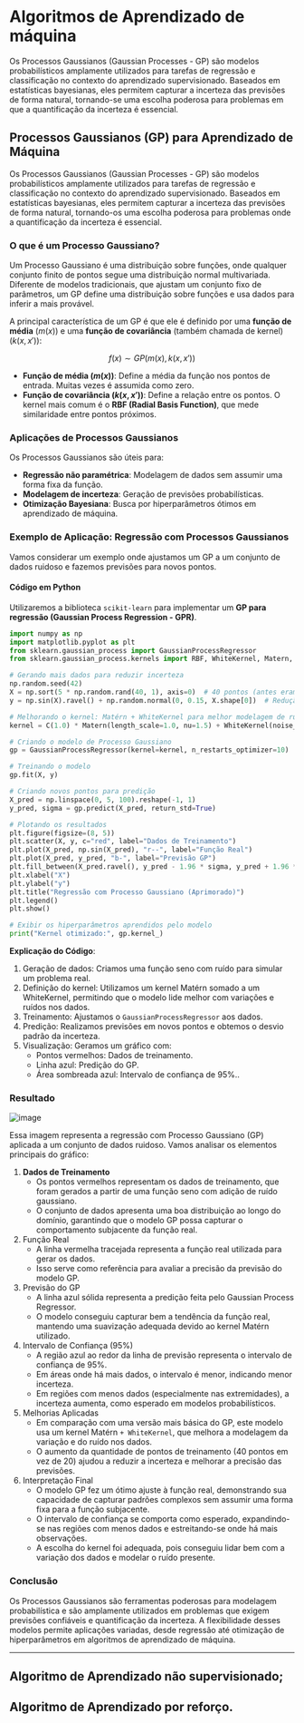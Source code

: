 # Algoritmos de Aprendizado de máquina

Os Processos Gaussianos (Gaussian Processes - GP) são modelos probabilísticos amplamente utilizados para tarefas de regressão e classificação no contexto do aprendizado supervisionado. Baseados em estatísticas bayesianas, eles permitem capturar a incerteza das previsões de forma natural, tornando-se uma escolha poderosa para problemas em que a quantificação da incerteza é essencial.

## Processos Gaussianos (GP) para Aprendizado de Máquina

Os Processos Gaussianos (Gaussian Processes - GP) são modelos probabilísticos amplamente utilizados para tarefas de regressão e classificação no contexto do aprendizado supervisionado. Baseados em estatísticas bayesianas, eles permitem capturar a incerteza das previsões de forma natural, tornando-os uma escolha poderosa para problemas onde a quantificação da incerteza é essencial.

### **O que é um Processo Gaussiano?**  

Um Processo Gaussiano é uma distribuição sobre funções, onde qualquer conjunto finito de pontos segue uma distribuição normal multivariada. Diferente de modelos tradicionais, que ajustam um conjunto fixo de parâmetros, um GP define uma distribuição sobre funções e usa dados para inferir a mais provável.  

A principal característica de um GP é que ele é definido por uma **função de média** $( m(x) )$ e uma **função de covariância** (também chamada de kernel) $( k(x, x') )$:  

$$f(x) \sim GP(m(x), k(x, x'))$$

- **Função de média $( m(x) )$**: Define a média da função nos pontos de entrada. Muitas vezes é assumida como zero.  
- **Função de covariância $( k(x, x') )$**: Define a relação entre os pontos. O kernel mais comum é o **RBF (Radial Basis Function)**, que mede similaridade entre pontos próximos.  

### **Aplicações de Processos Gaussianos**  
Os Processos Gaussianos são úteis para:  
- **Regressão não paramétrica**: Modelagem de dados sem assumir uma forma fixa da função.  
- **Modelagem de incerteza**: Geração de previsões probabilísticas.  
- **Otimização Bayesiana**: Busca por hiperparâmetros ótimos em aprendizado de máquina.  

### **Exemplo de Aplicação: Regressão com Processos Gaussianos**  
Vamos considerar um exemplo onde ajustamos um GP a um conjunto de dados ruidoso e fazemos previsões para novos pontos.  

#### **Código em Python**  
Utilizaremos a biblioteca `scikit-learn` para implementar um **GP para regressão (Gaussian Process Regression - GPR)**.

```python
import numpy as np
import matplotlib.pyplot as plt
from sklearn.gaussian_process import GaussianProcessRegressor
from sklearn.gaussian_process.kernels import RBF, WhiteKernel, Matern, ConstantKernel as C

# Gerando mais dados para reduzir incerteza
np.random.seed(42)
X = np.sort(5 * np.random.rand(40, 1), axis=0)  # 40 pontos (antes eram 20)
y = np.sin(X).ravel() + np.random.normal(0, 0.15, X.shape[0])  # Redução do ruído

# Melhorando o kernel: Matérn + WhiteKernel para melhor modelagem de ruído
kernel = C(1.0) * Matern(length_scale=1.0, nu=1.5) + WhiteKernel(noise_level=0.1)

# Criando o modelo de Processo Gaussiano
gp = GaussianProcessRegressor(kernel=kernel, n_restarts_optimizer=10)

# Treinando o modelo
gp.fit(X, y)

# Criando novos pontos para predição
X_pred = np.linspace(0, 5, 100).reshape(-1, 1)
y_pred, sigma = gp.predict(X_pred, return_std=True)

# Plotando os resultados
plt.figure(figsize=(8, 5))
plt.scatter(X, y, c="red", label="Dados de Treinamento")
plt.plot(X_pred, np.sin(X_pred), "r--", label="Função Real")
plt.plot(X_pred, y_pred, "b-", label="Previsão GP")
plt.fill_between(X_pred.ravel(), y_pred - 1.96 * sigma, y_pred + 1.96 * sigma, alpha=0.2, color="blue", label="Intervalo de Confiança (95%)")
plt.xlabel("X")
plt.ylabel("y")
plt.title("Regressão com Processo Gaussiano (Aprimorado)")
plt.legend()
plt.show()

# Exibir os hiperparâmetros aprendidos pelo modelo
print("Kernel otimizado:", gp.kernel_)

```
**Explicação do Código**:
1. Geração de dados: Criamos uma função seno com ruído para simular um problema real.
2. Definição do kernel: Utilizamos um kernel Matérn somado a um WhiteKernel, permitindo que o modelo lide melhor com variações e ruídos nos dados.
3. Treinamento: Ajustamos o `GaussianProcessRegressor` aos dados.
4. Predição: Realizamos previsões em novos pontos e obtemos o desvio padrão da incerteza.
5. Visualização: Geramos um gráfico com:
    - Pontos vermelhos: Dados de treinamento.
    - Linha azul: Predição do GP.
    - Área sombreada azul: Intervalo de confiança de 95%..

### Resultado

![image](https://github.com/user-attachments/assets/5647a620-5e6d-4803-bdf0-445679d97715)

Essa imagem representa a regressão com Processo Gaussiano (GP) aplicada a um conjunto de dados ruidoso. Vamos analisar os elementos principais do gráfico:

1. **Dados de Treinamento**
    - Os pontos vermelhos representam os dados de treinamento, que foram gerados a partir de uma função seno com adição de ruído gaussiano.
    - O conjunto de dados apresenta uma boa distribuição ao longo do domínio, garantindo que o modelo GP possa capturar o comportamento subjacente da função real.
2. Função Real
    - A linha vermelha tracejada representa a função real utilizada para gerar os dados.
    - Isso serve como referência para avaliar a precisão da previsão do modelo GP.
3. Previsão do GP
    - A linha azul sólida representa a predição feita pelo Gaussian Process Regressor.
    - O modelo conseguiu capturar bem a tendência da função real, mantendo uma suavização adequada devido ao kernel Matérn utilizado.
4. Intervalo de Confiança (95%)
    - A região azul ao redor da linha de previsão representa o intervalo de confiança de 95%.
    - Em áreas onde há mais dados, o intervalo é menor, indicando menor incerteza.
    - Em regiões com menos dados (especialmente nas extremidades), a incerteza aumenta, como esperado em modelos probabilísticos.
5. Melhorias Aplicadas
    - Em comparação com uma versão mais básica do GP, este modelo usa um kernel Matérn `+ WhiteKernel`, que melhora a modelagem da variação e do ruído nos dados.
    - O aumento da quantidade de pontos de treinamento (40 pontos em vez de 20) ajudou a reduzir a incerteza e melhorar a precisão das previsões.
6. Interpretação Final
    - O modelo GP fez um ótimo ajuste à função real, demonstrando sua capacidade de capturar padrões complexos sem assumir uma forma fixa para a função subjacente.
    - O intervalo de confiança se comporta como esperado, expandindo-se nas regiões com menos dados e estreitando-se onde há mais observações.
    - A escolha do kernel foi adequada, pois conseguiu lidar bem com a variação dos dados e modelar o ruído presente.

### Conclusão

Os Processos Gaussianos são ferramentas poderosas para modelagem probabilística e são amplamente utilizados em problemas que exigem previsões confiáveis e quantificação da incerteza. A flexibilidade desses modelos permite aplicações variadas, desde regressão até otimização de hiperparâmetros em algoritmos de aprendizado de máquina.

---

## Algoritmo de Aprendizado não supervisionado; 

## Algoritmo de Aprendizado por reforço. 
